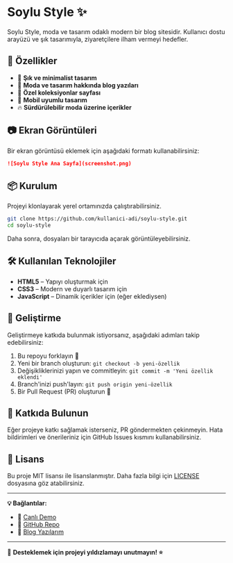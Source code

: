 # Soylu Style ✨

Soylu Style, moda ve tasarım odaklı modern bir blog sitesidir. Kullanıcı dostu arayüzü ve şık tasarımıyla, ziyaretçilere ilham vermeyi hedefler.

## 🚀 Özellikler
- 🌟 **Şık ve minimalist tasarım**
- 📖 **Moda ve tasarım hakkında blog yazıları**
- 🎨 **Özel koleksiyonlar sayfası**
- 📱 **Mobil uyumlu tasarım**
- 🔥 **Sürdürülebilir moda üzerine içerikler**

## 📷 Ekran Görüntüleri
Bir ekran görüntüsü eklemek için aşağıdaki formatı kullanabilirsiniz:
```md
![Soylu Style Ana Sayfa](screenshot.png)
```

## 📦 Kurulum
Projeyi klonlayarak yerel ortamınızda çalıştırabilirsiniz.
```sh
git clone https://github.com/kullanici-adi/soylu-style.git
cd soylu-style
```
Daha sonra, dosyaları bir tarayıcıda açarak görüntüleyebilirsiniz.

## 🛠️ Kullanılan Teknolojiler
- **HTML5** – Yapıyı oluşturmak için
- **CSS3** – Modern ve duyarlı tasarım için
- **JavaScript** – Dinamik içerikler için (eğer eklediysen)

## 🎯 Geliştirme
Geliştirmeye katkıda bulunmak istiyorsanız, aşağıdaki adımları takip edebilirsiniz:
1. Bu repoyu forklayın 🍴
2. Yeni bir branch oluşturun: `git checkout -b yeni-özellik`
3. Değişikliklerinizi yapın ve commitleyin: `git commit -m 'Yeni özellik eklendi'`
4. Branch'inizi push'layın: `git push origin yeni-özellik`
5. Bir Pull Request (PR) oluşturun 🎉

## 🤝 Katkıda Bulunun
Eğer projeye katkı sağlamak isterseniz, PR göndermekten çekinmeyin. Hata bildirimleri ve önerileriniz için GitHub Issues kısmını kullanabilirsiniz.

## 📄 Lisans
Bu proje MIT lisansı ile lisanslanmıştır. Daha fazla bilgi için [LICENSE](LICENSE) dosyasına göz atabilirsiniz.

---

**💡 Bağlantılar:**
- 🔗 [Canlı Demo](https://kullanici-adi.github.io/soylu-style)
- 📌 [GitHub Repo](https://github.com/kullanici-adi/soylu-style)
- 📝 [Blog Yazılarım](https://soylustyle.com/blog)

---

💖 **Desteklemek için projeyi yıldızlamayı unutmayın! ⭐**
